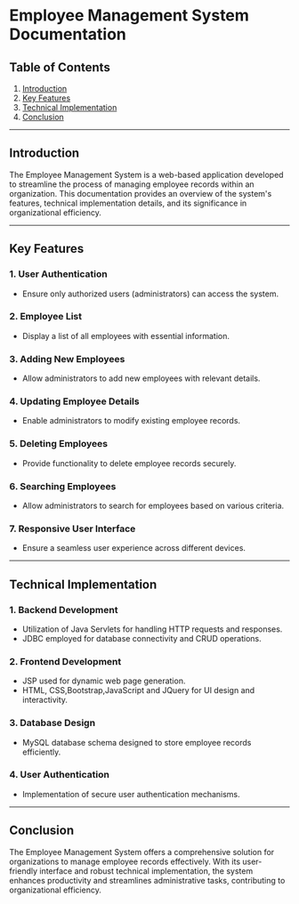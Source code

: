 # Employee Management System Documentation

## Table of Contents

1. [Introduction](#introduction)
2. [Key Features](#key-features)
3. [Technical Implementation](#technical-implementation)
4. [Conclusion](#conclusion)

---

## Introduction

The Employee Management System is a web-based application developed to streamline the process of managing employee records within an organization. This documentation provides an overview of the system's features, technical implementation details, and its significance in organizational efficiency.

---

## Key Features

### 1. User Authentication

- Ensure only authorized users (administrators) can access the system.

### 2. Employee List

- Display a list of all employees with essential information.

### 3. Adding New Employees

- Allow administrators to add new employees with relevant details.

### 4. Updating Employee Details

- Enable administrators to modify existing employee records.

### 5. Deleting Employees

- Provide functionality to delete employee records securely.

### 6. Searching Employees

- Allow administrators to search for employees based on various criteria.

### 7. Responsive User Interface

- Ensure a seamless user experience across different devices.

---

## Technical Implementation

### 1. Backend Development

- Utilization of Java Servlets for handling HTTP requests and responses.
- JDBC employed for database connectivity and CRUD operations.

### 2. Frontend Development

- JSP used for dynamic web page generation.
- HTML, CSS,Bootstrap,JavaScript and JQuery for UI design and interactivity.

### 3. Database Design

- MySQL database schema designed to store employee records efficiently.

### 4. User Authentication

- Implementation of secure user authentication mechanisms.

---

## Conclusion

The Employee Management System offers a comprehensive solution for organizations to manage employee records effectively. With its user-friendly interface and robust technical implementation, the system enhances productivity and streamlines administrative tasks, contributing to organizational efficiency.
